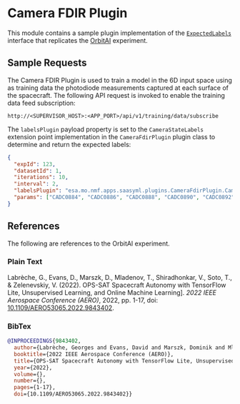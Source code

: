 # Camera FDIR Plugin
This module contains a sample plugin implementation of the [`ExpectedLabels`](https://github.com/visionspacetec/opssat-saasy-ml/blob/main/src/saasy-ml-app-plugins-api/src/main/java/esa/mo/nmf/apps/saasyml/plugins/api/ExpectedLabels.java) interface that replicates the [OrbitAI](https://github.com/georgeslabreche/opssat-orbitai) experiment.

## Sample Requests
The Camera FDIR Plugin is used to train a model in the 6D input space using as training data the photodiode measurements captured at each surface of the spacecraft. The following API request is invoked to enable the training data feed subscription:

```
http://<SUPERVISOR_HOST>:<APP_PORT>/api/v1/training/data/subscribe
```

The `labelsPlugin` payload property is set to the  `CameraStateLabels` extension point implementation in the `CameraFdirPlugin` plugin class to determine and return the expected labels:

```json
{
  "expId": 123,
  "datasetId": 1,
  "iterations": 10,
  "interval": 2,
  "labelsPlugin": "esa.mo.nmf.apps.saasyml.plugins.CameraFdirPlugin.CameraStateLabels",
  "params": ["CADC0884", "CADC0886", "CADC0888", "CADC0890", "CADC0892", "CADC0894"]
}
```

## References
The following are references to the OrbitAI experiment.

### Plain Text
Labrèche, G., Evans, D., Marszk, D., Mladenov, T., Shiradhonkar, V., Soto, T., & Zelenevskiy, V. (2022). OPS-SAT Spacecraft Autonomy with TensorFlow Lite, Unsupervised Learning, and Online Machine Learning]. _2022 IEEE Aerospace Conference (AERO)_, 2022, pp. 1-17, doi: [10.1109/AERO53065.2022.9843402](https://ieeexplore.ieee.org/document/9843402).

### BibTex
```bibtex
@INPROCEEDINGS{9843402,
  author={Labrèche, Georges and Evans, David and Marszk, Dominik and Mladenov, Tom and Shiradhonkar, Vasundhara and Soto, Tanguy and Zelenevskiy, Vladimir},
  booktitle={2022 IEEE Aerospace Conference (AERO)}, 
  title={OPS-SAT Spacecraft Autonomy with TensorFlow Lite, Unsupervised Learning, and Online Machine Learning}, 
  year={2022},
  volume={},
  number={},
  pages={1-17},
  doi={10.1109/AERO53065.2022.9843402}}
```